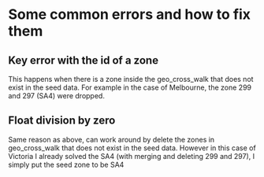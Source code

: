 # Some common errors and how to fix them

## Key error with the id of a zone

This happens when there is a zone inside the geo_cross_walk that does not exist in the seed data. For example in the case of Melbourne, the zone 299 and 297 (SA4) were dropped.

## Float division by zero

Same reason as above, can work around by delete the zones in geo_cross_walk that does not exist in the seed data. However in this case of Victoria I already solved the SA4 (with merging and deleting 299 and 297), I simply put the seed zone to be SA4